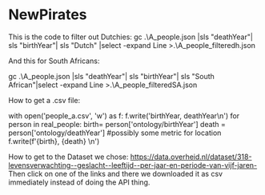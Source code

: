 # NewPirates

This is the code to filter out Dutchies:
 gc .\A_people.json |sls "deathYear"| sls "birthYear"| sls "Dutch" |select -expand Line >.\A_people_filteredh.json
 
 And this for South Africans:
 
  gc .\A_people.json |sls "deathYear"| sls "birthYear"| sls "South African"|select -expand Line >.\A_people_filteredSA.json

How to get a .csv file:

   with open('people_a.csv', 'w') as f:
    f.write('birthYear, deathYear\n')
    for person in real_people:
        birth= person['ontology/birthYear']
        death = person['ontology/deathYear']
        #possibly some metric for location
        f.write(f'{birth}, {death} \n')


How to get to the Dataset we chose:
https://data.overheid.nl/dataset/318-levensverwachting--geslacht--leeftijd--per-jaar-en-periode-van-vijf-jaren-
Then click on one of the links and there we downloaded it as csv immediately instead of doing the API thing.

